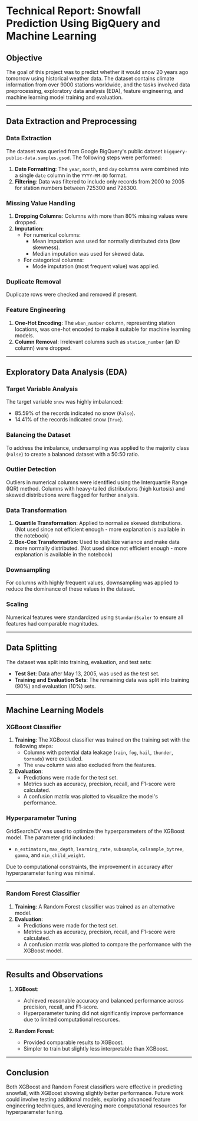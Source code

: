 # Technical Report: Snowfall Prediction Using BigQuery and Machine Learning

## Objective
The goal of this project was to predict whether it would snow 20 years ago tomorrow using historical weather data. The dataset contains climate information from over 9000 stations worldwide, and the tasks involved data preprocessing, exploratory data analysis (EDA), feature engineering, and machine learning model training and evaluation.

---

## Data Extraction and Preprocessing

### Data Extraction
The dataset was queried from Google BigQuery's public dataset `bigquery-public-data.samples.gsod`. The following steps were performed:
1. **Date Formatting**: The `year`, `month`, and `day` columns were combined into a single `date` column in the `YYYY-MM-DD` format.
2. **Filtering**: Data was filtered to include only records from 2000 to 2005 for station numbers between 725300 and 726300.

### Missing Value Handling
1. **Dropping Columns**: Columns with more than 80% missing values were dropped.
2. **Imputation**:
   - For numerical columns:
     - Mean imputation was used for normally distributed data (low skewness).
     - Median imputation was used for skewed data.
   - For categorical columns:
     - Mode imputation (most frequent value) was applied.

### Duplicate Removal
Duplicate rows were checked and removed if present.

### Feature Engineering
1. **One-Hot Encoding**: The `wban_number` column, representing station locations, was one-hot encoded to make it suitable for machine learning models.
2. **Column Removal**: Irrelevant columns such as `station_number` (an ID column) were dropped.

---

## Exploratory Data Analysis (EDA)

### Target Variable Analysis
The target variable `snow` was highly imbalanced:
- 85.59% of the records indicated no snow (`False`).
- 14.41% of the records indicated snow (`True`).

### Balancing the Dataset
To address the imbalance, undersampling was applied to the majority class (`False`) to create a balanced dataset with a 50:50 ratio.

### Outlier Detection
Outliers in numerical columns were identified using the Interquartile Range (IQR) method. Columns with heavy-tailed distributions (high kurtosis) and skewed distributions were flagged for further analysis.

### Data Transformation
1. **Quantile Transformation**: Applied to normalize skewed distributions. (Not used since not efficient enough - more explanation is available in the notebook)
2. **Box-Cox Transformation**: Used to stabilize variance and make data more normally distributed. (Not used since not efficient enough - more explanation is available in the notebook)

### Downsampling
For columns with highly frequent values, downsampling was applied to reduce the dominance of these values in the dataset.

### Scaling
Numerical features were standardized using `StandardScaler` to ensure all features had comparable magnitudes.

---

## Data Splitting
The dataset was split into training, evaluation, and test sets:
- **Test Set**: Data after May 13, 2005, was used as the test set.
- **Training and Evaluation Sets**: The remaining data was split into training (90%) and evaluation (10%) sets.

---

## Machine Learning Models

### XGBoost Classifier
1. **Training**: The XGBoost classifier was trained on the training set with the following steps:
   - Columns with potential data leakage (`rain`, `fog`, `hail`, `thunder`, `tornado`) were excluded.
   - The `snow` column was also excluded from the features.
2. **Evaluation**:
   - Predictions were made for the test set.
   - Metrics such as accuracy, precision, recall, and F1-score were calculated.
   - A confusion matrix was plotted to visualize the model's performance.

### Hyperparameter Tuning
GridSearchCV was used to optimize the hyperparameters of the XGBoost model. The parameter grid included:
- `n_estimators`, `max_depth`, `learning_rate`, `subsample`, `colsample_bytree`, `gamma`, and `min_child_weight`.

Due to computational constraints, the improvement in accuracy after hyperparameter tuning was minimal.

---

### Random Forest Classifier
1. **Training**: A Random Forest classifier was trained as an alternative model.
2. **Evaluation**:
   - Predictions were made for the test set.
   - Metrics such as accuracy, precision, recall, and F1-score were calculated.
   - A confusion matrix was plotted to compare the performance with the XGBoost model.

---

## Results and Observations
1. **XGBoost**:
   - Achieved reasonable accuracy and balanced performance across precision, recall, and F1-score.
   - Hyperparameter tuning did not significantly improve performance due to limited computational resources.

2. **Random Forest**:
   - Provided comparable results to XGBoost.
   - Simpler to train but slightly less interpretable than XGBoost.

---

## Conclusion
Both XGBoost and Random Forest classifiers were effective in predicting snowfall, with XGBoost showing slightly better performance. Future work could involve testing additional models, exploring advanced feature engineering techniques, and leveraging more computational resources for hyperparameter tuning.
